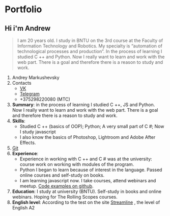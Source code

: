 # Portfolio
## Hi i'm Andrew
 >I am 20 years old. I study in BNTU on the 3rd course at the Faculty of Information Technology and Robotics. My specialty is “automation of technological processes and production”. In the process of learning I studied C ++ and Python. Now I really want to learn and work with the web part. There is a goal and therefore there is a reason to study and work.


1. Andrey Markushevsky
2. Contacts
    * [VK](https://vk.com/xiolow "link")
    * [Telegram](http://t.me/presidents_boyfriend "link")
    * +375298220080 (МТС)
3. __Summary__: in the process of learning I studied C ++, JS and Python. Now I really want to learn and work with the web part. There is a goal and therefore there is a reason to study and work.
4. __Skills__: 
	* Studied C ++ (basics of OOP); Python; A very small part of C #; Now I study javascript
	* I also know the basics of Photoshop, Lightroom and Adobe After Effects.
5. [Git](https://github.com/PresidentsBoyfriend "Link Git")
6. __Experience__: 
	* Experience in working with C ++ and C # was at the university: course work on working with modules of the program.
	* Python I began to learn because of interest in the language. Passed online courses and self-study on books.
	* I am learning javascript now. I take courses, attend webinars and meetup. [Code examples on github](https://github.com/PresidentsBoyfriend "Link Git").
7. __Education__: I study at university (BNTU). Self-study in books and online webinars. Hoping for The Rolling Scopes courses.
8. __English level__: According to the test on the site [Streamline](https://test.str.by/ "Link streamline") , the level of English A2
